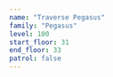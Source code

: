 ```yaml
---
name: "Traverse Pegasus"
family: "Pegasus"
level: 100
start_floor: 31
end_floor: 33
patrol: false
---
```

